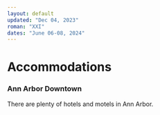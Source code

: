```yaml
---
layout: default
updated: "Dec 04, 2023"
roman: "XXI"
dates: "June 06-08, 2024"
---
```


# Accommodations

### Ann Arbor Downtown
There are plenty of hotels and motels in Ann Arbor.
